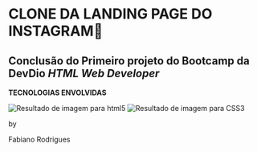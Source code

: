 # CLONE DA LANDING PAGE DO INSTAGRAM:rocket:

## Conclusão do Primeiro projeto do Bootcamp da DevDio _HTML Web Developer_



**TECNOLOGIAS  ENVOLVIDAS**

![Resultado de imagem para html5](https://upload.wikimedia.org/wikipedia/commons/thumb/6/61/HTML5_logo_and_wordmark.svg/150px-HTML5_logo_and_wordmark.svg.png) 	![Resultado de imagem para CSS3](https://upload.wikimedia.org/wikipedia/commons/thumb/d/d5/CSS3_logo_and_wordmark.svg/120px-CSS3_logo_and_wordmark.svg.png)

by

Fabiano Rodrigues

